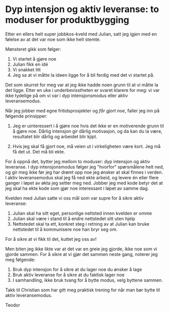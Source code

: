 Dyp intensjon og aktiv leveranse: to moduser for produktbygging
===============================================================

Etter en ellers helt super jobbkos-kveld med Julian, satt jeg igjen med en følelse av at det var noe som ikke helt stemte.

Mønsteret gikk som følger:

1. Vi startet å gjøre noe
2. Julian fikk en idé
3. Vi snakket litt
4. Jeg sa at vi måtte la ideen ligge for å bli ferdig med det vi startet på.

Det som skurret for meg var at jeg ikke hadde noen grunn til at vi måtte la det ligge.
Etter en uke i underbevisstheten er svaret klarere for meg: vi var ikke tydelige på om vi var i dyp intensjonsmodus eller aktiv leveransemodus.

Når jeg jobber med egne fritidsprosjekter og *får gjort noe*, faller jeg inn på følgende prinsipper:

1. Jeg er uinteressert i å gjøre noe hvis det ikke er en motiverende grunn til å gjøre noe. Dårlig intensjon gir dårlig motivasjon, og da kan du la være, resultatet blir dårlig og arbeidet blir kjipt.

2. Hvis jeg skal få gjort noe, må veien ut i virkeligheten være kort. Jeg må få det ut. Det må bli ekte.

For å oppnå det, bytter jeg mellom to moduser: dyp intensjon og aktiv leveranse. I dyp intensjonsmodus følger jeg "hvorfor" spørsmålene helt ned, og gir meg ikke før jeg har drømt opp noe jeg ønsker at skal finnes i verden. I aktiv leveransemodus skal jeg få ned ekte arbeid, og levere én eller flere ganger i løpet av økta jeg setter meg ned. Jobber jeg med kode betyr det at jeg skal ha ekte kode som gjør noe interessant i løpet av samme dag.

Kvelden med Julian satte vi oss mål som var supre for å sikre aktiv leveranse:

1. Julian skal ha sitt eget, personlige nettsted innen kvelden er omme
2. Julian skal være i stand til å endre nettstedet sitt uten hjelp
3. Nettstedet skal ta ett, konkret steg i retning av at Julian kan bruke nettstedet til å kommunisere noe han bryr seg om.

For å sikre at vi fikk til det, kuttet jeg oss av!

Men biten jeg ikke likte var at det var en greie jeg gjorde, ikke noe som vi gjorde sammen.
For å sikre at vi gjør det sammen neste gang, noterer jeg meg følgende:

1. Bruk dyp intensjon for å sikre at du lager noe du ønsker å lage
2. Bruk aktiv leveranse for å sikre at du faktisk lager noe
3. I samhandling, ikke bruk tvang for å bytte modus, velg byttene sammen.

Takk til Christian som har gitt meg praktisk trening for når man bør bytte til aktiv leveransemodus.

Teodor

